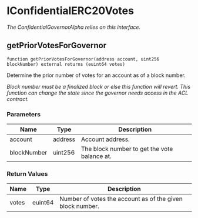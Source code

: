 # IConfidentialERC20Votes

_The ConfidentialGovernorAlpha relies on this interface._

## getPriorVotesForGovernor

```solidity
function getPriorVotesForGovernor(address account, uint256 blockNumber) external returns (euint64 votes)
```

Determine the prior number of votes for an account as of a block number.

_Block number must be a finalized block or else this function will revert. This function can change the state since the
governor needs access in the ACL contract._

### Parameters

| Name        | Type    | Description                                  |
| ----------- | ------- | -------------------------------------------- |
| account     | address | Account address.                             |
| blockNumber | uint256 | The block number to get the vote balance at. |

### Return Values

| Name  | Type    | Description                                               |
| ----- | ------- | --------------------------------------------------------- |
| votes | euint64 | Number of votes the account as of the given block number. |
